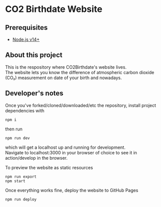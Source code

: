 # CO2 Birthdate Website 

## Prerequisites

- [Node.js v14+](https://nodejs.org/en/download/current/)

## About this project

This is the respository where CO2Birthdate's website lives.  
The website lets you know the difference of atmospheric carbon dioxide (CO₂) measurement on date of your birth and nowadays.

## Developer's notes

Once you've forked/cloned/downloaded/etc the repository, install project dependencies with
```
npm i
```
then run
```
npm run dev
```
which will get a localhost up and running for development.  
Navigate to localhost:3000 in your browser of choice to see it in action/develop in the browser.

To preview the website as static resources
```
npm run export
npm start
```

Once everything works fine, deploy the website to GitHub Pages
```
npm run deploy
```
